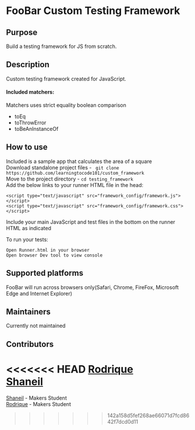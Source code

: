 # FooBar Custom Testing Framework

## Purpose
Build a testing framework for JS from scratch.

## Description
Custom testing framework created for JavaScript.  
#### Included matchers:
Matchers uses strict equality boolean comparison
* toEq   
* toThrowError  
* toBeAnInstanceOf  

## How to use
Included is a sample app that calculates the area of a square   
Download standalone project files - ``` git clone https://github.com/learningtocode101/custom_framework```  
Move to the project directory - ```cd testing_framework```  
Add the below links to your runner HTML file in the head:    

```
<script type="text/javascript" src="framework_config/framework.js"></script>
<script type="text/javascript" src="framework_config/framework.css"></script>
```  
Include your main JavaScript and test files in the bottom on the runner HTML as indicated

To run your tests:
```
Open Runner.html in your browser  
Open browser Dev tool to view console
```
## Supported platforms
FooBar will run across browsers only(Safari, Chrome, FireFox, Microsoft Edge and Internet Explorer)

## Maintainers
Currently not maintained

## Contributors
<<<<<<< HEAD
[Rodrique](https://github.com/Rodrigue-K)  
[Shaneil](https://github.com/learningtocode101)
=======
[Shaneil](https://github.com/learningtocode101) - Makers Student  
[Rodrique](https://github.com/Rodrigue-K) - Makers Student  

>>>>>>> 142a158d5fef268ae66071d7fcd8642f7dcd0d11
